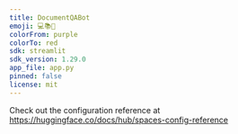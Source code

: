```yaml
---
title: DocumentQABot
emoji: 💻📚🤖
colorFrom: purple
colorTo: red
sdk: streamlit
sdk_version: 1.29.0
app_file: app.py
pinned: false
license: mit
---
```


Check out the configuration reference at https://huggingface.co/docs/hub/spaces-config-reference